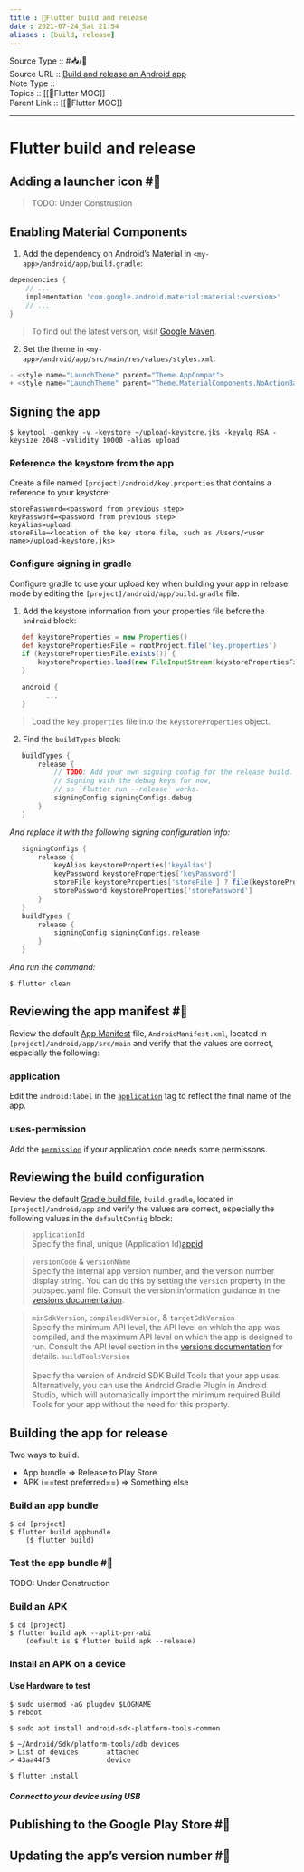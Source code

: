 ```yaml
---
title : 🍃Flutter build and release
date : 2021-07-24_Sat 21:54
aliases : [build, release]
---
```

Source Type :: #📥/📄 <br>
Source URL :: [Build and release an Android app](https://flutter.dev/docs/deployment/android)<br>
Note Type :: <br>
Topics :: [[🍃Flutter MOC]]<br>
Parent Link :: [[🍃Flutter MOC]]<br>

---
# Flutter build and release


## Adding a launcher icon #🚧 
> TODO: Under Construstion


## Enabling Material Components
1. Add the dependency on Android’s Material in `<my-app>/android/app/build.gradle`:

```gradle
dependencies {
    // ...
    implementation 'com.google.android.material:material:<version>'
    // ...
}
```

> To find out the latest version, visit [Google Maven](https://maven.google.com/web/index.html#com.google.android.material:material).

2. Set the theme in `<my-app>/android/app/src/main/res/values/styles.xml`:

```gradle
- <style name="LaunchTheme" parent="Theme.AppCompat">
+ <style name="LaunchTheme" parent="Theme.MaterialComponents.NoActionBar">
```


## Signing the app
```shell
$ keytool -genkey -v -keystore ~/upload-keystore.jks -keyalg RSA -keysize 2048 -validity 10000 -alias upload
```

### Reference the keystore from the app

Create a file named `[project]/android/key.properties` that contains a reference to your keystore:

```key.peoperties
storePassword=<password from previous step>
keyPassword=<password from previous step>
keyAlias=upload
storeFile=<location of the key store file, such as /Users/<user name>/upload-keystore.jks>
```

### Configure signing in gradle

Configure gradle to use your upload key when building your app in release mode by editing the `[project]/android/app/build.gradle` file.

1. Add the keystore information from your properties file before the `android` block:

```gradle
   def keystoreProperties = new Properties()
   def keystorePropertiesFile = rootProject.file('key.properties')
   if (keystorePropertiesFile.exists()) {
       keystoreProperties.load(new FileInputStream(keystorePropertiesFile))
   }

   android {
         ...
   }
```
> Load the `key.properties` file into the `keystoreProperties` object.


2. Find the `buildTypes` block:

```gradle
   buildTypes {
       release {
           // TODO: Add your own signing config for the release build.
           // Signing with the debug keys for now,
           // so `flutter run --release` works.
           signingConfig signingConfigs.debug
       }
   }
```

*And replace it with the following signing configuration info:*

```gradle
   signingConfigs {
	   release {
		   keyAlias keystoreProperties['keyAlias']
		   keyPassword keystoreProperties['keyPassword']
		   storeFile keystoreProperties['storeFile'] ? file(keystoreProperties['storeFile']) : null
		   storePassword keystoreProperties['storePassword']
	   }
   }
   buildTypes {
	   release {
		   signingConfig signingConfigs.release
	   }
   }
```

*And run the command:*
```shell
$ flutter clean
```


## Reviewing the app manifest #🚧
Review the default [App Manifest](https://developer.android.com/guide/topics/manifest/manifest-intro) file, `AndroidManifest.xml`, located in `[project]/android/app/src/main` and verify that the values are correct, especially the following:

### application
Edit the `android:label` in the [`application`](https://developer.android.com/guide/topics/manifest/application-element) tag to reflect the final name of the app.

### uses-permission
Add the [`permission`](https://developer.android.com/guide/topics/manifest/uses-permission-element) if your application code needs some permissons.


## Reviewing the build configuration

Review the default [Gradle build file](https://developer.android.com/studio/build/#module-level), `build.gradle`, located in `[project]/android/app` and verify the values are correct, especially the following values in the `defaultConfig` block:

> `applicationId`<br>
> Specify the final, unique (Application Id)[appid](https://developer.android.com/studio/build/application-id)

> `versionCode` & `versionName`<br>
> Specify the internal app version number, and the version number display string. You can do this by setting the `version` property in the pubspec.yaml file. Consult the version information guidance in the [versions documentation](https://developer.android.com/studio/publish/versioning).

> `minSdkVersion`, `compilesdkVersion`, & `targetSdkVersion`<br>
> Specify the minimum API level, the API level on which the app was compiled, and the maximum API level on which the app is designed to run. Consult the API level section in the [versions documentation](https://developer.android.com/studio/publish/versioning) for details. `buildToolsVersion`<br><br>
> Specify the version of Android SDK Build Tools that your app uses. Alternatively, you can use the Android Gradle Plugin in Android Studio, which will automatically import the minimum required Build Tools for your app without the need for this property.


## Building the app for release
Two ways to build.
- App bundle => Release to Play Store
- APK (==test preferred==) => Something else

### Build an app bundle
```shell
$ cd [project]
$ flutter build appbundle
	($ flutter build)
```

### Test the app bundle #🚧
TODO: Under Construction


### Build an APK
```shell
$ cd [project]
$ flutter build apk --aplit-per-abi
	(default is $ flutter build apk --release)
```

### Install an APK on a device
#### Use Hardware to test
```shell
$ sudo usermod -aG plugdev $LOGNAME
$ reboot
```

```shell
$ sudo apt install android-sdk-platform-tools-common
```

```shell
$ ~/Android/Sdk/platform-tools/adb devices
> List of devices		attached
> 43aa44f5				device
```

```shell
$ flutter install
```

##### Connect to your device using USB

## Publishing to the Google Play Store #🚧

## Updating the app’s version number #🚧